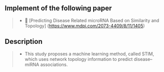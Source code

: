 ## Implement of the following paper
> - 🔗 [Predicting Disease Related microRNA Based on Similarity and Topology] (https://www.mdpi.com/2073-4409/8/11/1405)
## Description
> - This study proposes a machine learning method, called STIM, which uses network topology information to predict disease–miRNA associations.
